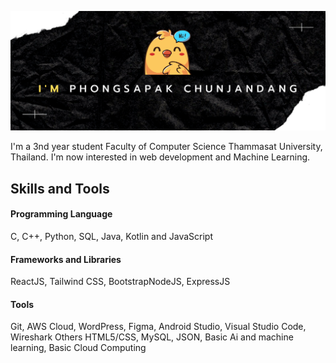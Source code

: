 ![](https://github.com/jaobigbang/jaobigbang/blob/main/banner_.png)

I'm a 3nd year student Faculty of Computer Science Thammasat University, Thailand. I'm now interested in web development and Machine Learning.


## Skills and Tools 
<h4>Programming Language</h1>
C, C++, Python, SQL, Java, Kotlin and JavaScript
<h4>Frameworks and Libraries</h4>
ReactJS, Tailwind CSS, BootstrapNodeJS, ExpressJS 
<h4>Tools</h4>
Git, AWS Cloud, WordPress, Figma, Android Studio, Visual Studio Code, Wireshark 
Others
HTML5/CSS, MySQL, JSON, Basic Ai and machine learning, Basic Cloud Computing
